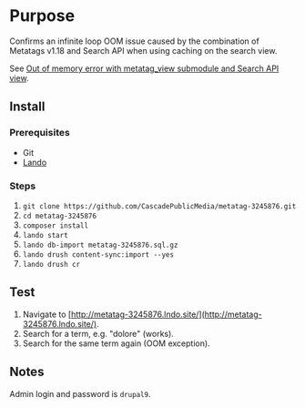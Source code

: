 # Purpose

Confirms an infinite loop OOM issue caused by the combination of Metatags
v1.18 and Search API when using caching on the search view.

See [Out of memory error with metatag_view submodule and Search API view](https://www.drupal.org/project/metatag/issues/3245876).

## Install

### Prerequisites

- Git
- [Lando](https://docs.lando.dev/basics/installation.html)

### Steps

1. `git clone https://github.com/CascadePublicMedia/metatag-3245876.git`
2. `cd metatag-3245876`
3. `composer install`
4. `lando start`
5. `lando db-import metatag-3245876.sql.gz`
6. `lando drush content-sync:import --yes`
7. `lando drush cr`

## Test

1. Navigate to [http://metatag-3245876.lndo.site/](http://metatag-3245876.lndo.site/).
2. Search for a term, e.g. "dolore" (works).
3. Search for the same term again (OOM exception).

## Notes

Admin login and password is `drupal9`.

